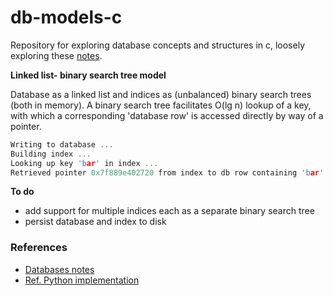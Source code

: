# db-models-c

Repository for exploring database concepts and structures in c, loosely exploring these [notes](https://www.redwrasse.io/notes/dbconcepts).


**Linked list- binary search tree model**

Database as a linked list and indices as (unbalanced) binary search trees (both in memory).
A binary search tree facilitates O(lg n) lookup of a key, with which a corresponding 'database row' is accessed directly by way of a pointer.

```c
Writing to database ...
Building index ...
Looking up key 'bar' in index ...
Retrieved pointer 0x7f889e402720 from index to db row containing 'bar'.

```

**To do**

- add support for multiple indices each as a separate binary search tree
- persist database and index to disk

### References

* [Databases notes](https://www.redwrasse.io/notes/dbconcepts)
* [Ref. Python implementation](https://github.com/redwrasse/dbpy)